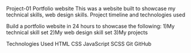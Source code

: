Project-01
Portfolio website 
      This was a website built to showcase my technical skills, web design skills.
      Project timeline and technologies used

Build a portfolio website in 24 hours to showcase the following:
         1)My technical skill set
         2)My web design skill set
         3)My projects


Technologies Used
      HTML
      CSS
      JavaScript 
      SCSS
      Git
      GitHub
